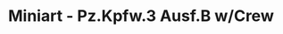 ---
layout: product
title: "Miniart - Pz.Kpfw.3 Ausf.B w/Crew"
price: "5500" 
desc: "N/A"
img_path: "/assets/img/MI35221.webp"
brand: "N/A"
available: true
special_offer: false
new: false
soon: true
cat: "010000"
subcat: "010100"
subsubcat: "0N/A"
sifra: "MI35221"
popular: false
---